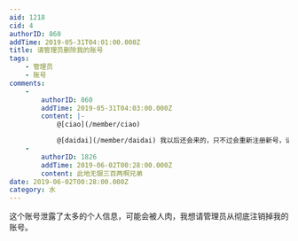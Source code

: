 ```yaml
---
aid: 1218
cid: 4
authorID: 860
addTime: 2019-05-31T04:01:00.000Z
title: 请管理员删除我的账号
tags:
    - 管理员
    - 账号
comments:
    -
        authorID: 860
        addTime: 2019-05-31T04:03:00.000Z
        content: |-
            @[ciao](/member/ciao)

            @[daidai](/member/daidai) 我以后还会来的，只不过会重新注册新号，请管理员删除我这个账号的全部个人信息。
    -
        authorID: 1826
        addTime: 2019-06-02T00:28:00.000Z
        content: 此地无银三百两啊兄弟
date: 2019-06-02T00:28:00.000Z
category: 水
---
```


这个账号泄露了太多的个人信息，可能会被人肉，我想请管理员从彻底注销掉我的账号。
